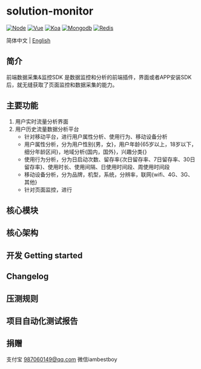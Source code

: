 # solution-monitor
[![Node](https://img.shields.io/badge/node-8.9.0~10.15.1-green.svg?style=plastic)](https://nodejs.org/en/)
[![Vue](https://img.shields.io/badge/vue-2.0+-blue.svg?style=plastic)](https://cn.vuejs.org/)
[![Koa](https://img.shields.io/badge/koa-2.0%2B-green)](https://koa.bootcss.com/)
[![Mongodb](https://img.shields.io/badge/mogodb-4.0+-brightgreen.svg?style=plastic)](https://www.mongodb.com/)
[![Redis](https://img.shields.io/badge/redis-5.0+-green.svg?style=plastic)](https://redis.io/)

简体中文 | [English](./README.md)


## 简介

前端数据采集&监控SDK 是数据监控和分析的前端插件，界面或者APP安装SDK后，就无缝获取了页面监控和数据采集的能力。

## 主要功能
1. 用户实时流量分析界面
2. 用户历史流量数据分析平台
    + 针对移动平台，进行用户属性分析、使用行为、移动设备分析
    + 用户属性分析，分为用户性别{男，女}，用户年龄{65岁以上，18岁以下，细分年龄区间}，地域分析{国内，国外}，兴趣分类{}
    + 使用行为分析，分为日启动次数、留存率{次日留存率、7日留存率、30日留存率}、使用时长、使用间隔、日使用时间段、周使用时间段
    + 移动设备分析，分为品牌，机型，系统，分辨率，联网{wifi、4G、3G、其他}
    + 针对页面监控，进行

## 核心模块

## 核心架构

## 开发 Getting started

## Changelog


## 压测规则

## 项目自动化测试报告

## 捐赠

支付宝 987060149@qq.com 微信iambestboy






